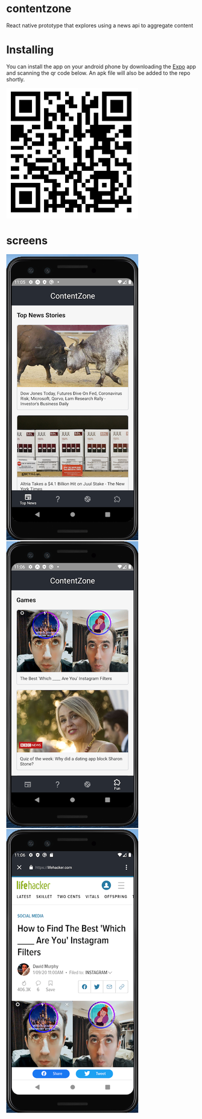 # contentzone

React native prototype that explores using a news api to 
aggregate content

# Installing

You can install the app on your android phone by downloading the [Expo](https://play.google.com/store/apps/details?id=host.exp.exponent&hl=en_US) app and scanning the qr code below. An apk file will also be added to the repo shortly.

![](qr.png)

# screens
![](screen1.png)
![](screen2.png)
![](screen3.png)